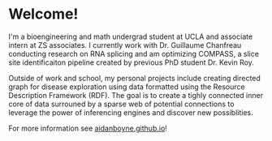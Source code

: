 Welcome!
===

I'm a bioengineering and math undergrad student at UCLA and associate intern at ZS associates. I currently work with Dr. Guillaume Chanfreau conducting research on RNA splicing and am optimizing COMPASS, a slice site identificaiton pipeline created by previous PhD student Dr. Kevin Roy.

Outside of work and school, my personal projects include creating directed graph for disease exploration using data formatted using the Resource Description Framework (RDF). The goal is to create a tighly connected inner core of data surrouned by a sparse web of potential connections to leverage the power of inferencing engines and discover new possiblities.

For more information see [aidanboyne.github.io](https://aidanboyne.github.io)!

